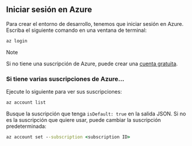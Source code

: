 ## <a name="sign-in-to-azure"></a>Iniciar sesión en Azure
Para crear el entorno de desarrollo, tenemos que iniciar sesión en Azure. Escriba el siguiente comando en una ventana de terminal:
```cmd
az login
```

> [!Note]
> Si no tiene una suscripción de Azure, puede crear una [cuenta gratuita](https://azure.microsoft.com/free).

### <a name="if-you-have-multiple-azure-subscriptions"></a>Si tiene varias suscripciones de Azure...
Ejecute lo siguiente para ver sus suscripciones: 
```cmd
az account list
```
Busque la suscripción que tenga `isDefault: true` en la salida JSON.
Si no es la suscripción que quiere usar, puede cambiar la suscripción predeterminada:
```cmd
az account set --subscription <subscription ID>
```
